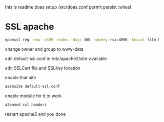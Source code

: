 this is readme
doas setup /etc/doas.conf
    permit persist :wheel

# SSL apache 
```bash
openssl req -new -x509 -nodes -days 365 -newkey rsa:4096 -keyout file.key -out cert.crt
```

change owner and group to www-data 

edit default-ssl.conf in /etc/apache2/site-available

edit SSLCert file and SSLKey location

enable that site

```bash
a2ensite default-ssl.conf
```

enable module for it to work

```bash
a2enmod ssl headers
```
restart apache2 and you done
